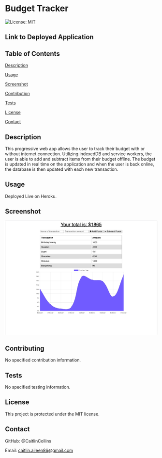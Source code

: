 # Budget Tracker

 [![License: MIT](https://img.shields.io/badge/License-MIT-yellow.svg)](https://opensource.org/licenses/MIT)
 
  ## Link to Deployed Application
 
   
  ## Table of Contents
  [Description](https://github.com/CaitlinCollins/budget-tracker/blob/main/README.md#description)
  
  [Usage](https://github.com/CaitlinCollins/budget-tracker/blob/main/README.md#usage)
  
  [Screenshot](https://github.com/CaitlinCollins/budget-tracker/blob/main/README.md#screenshot)
  
  [Contribution](https://github.com/CaitlinCollins/budget-tracker/blob/main/README.md#contribution)
  
  [Tests](https://github.com/CaitlinCollins/budget-tracker/blob/main/README.md#tests)
  
  [License](https://github.com/CaitlinCollins/budget-tracker/blob/main/README.md#license)
  
  [Contact](https://github.com/CaitlinCollins/budget-tracker/blob/main/README.md#contact)
  
  ## Description
  This progressive web app allows the user to track their budget with or without internet connection. Utilizing indexedDB and service workers, the user is able to add and subtract items from their budget offline. The budget is updated in real time on the application and when the user is back online, the database is then updated with each new transaction.
  
  ## Usage
  Deployed Live on Heroku.
  
  ## Screenshot
  
  ![budget](https://github.com/CaitlinCollins/budget-tracker/blob/main/public/budget.png)
  
  ## Contributing
  No specified contribution information. 

  ## Tests
  No specified testing information. 
  
  ## License
  This project is protected under the MIT license.
  
  ## Contact
  GitHub: @CaitlinCollins

  Email: caitlin.aileen86@gmail.com
